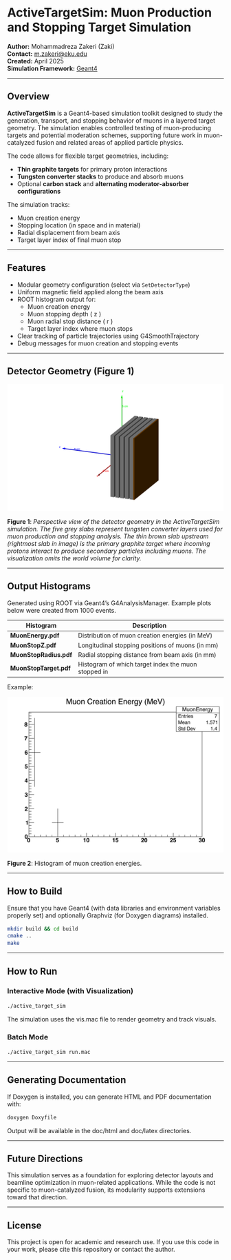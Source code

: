 # ActiveTargetSim: Muon Production and Stopping Target Simulation

**Author:** Mohammadreza Zakeri (Zaki)  
**Contact:** m.zakeri@eku.edu  
**Created:** April 2025  
**Simulation Framework:** [Geant4](https://geant4.web.cern.ch/)

---

## Overview

**ActiveTargetSim** is a Geant4-based simulation toolkit designed to study the generation, transport, and stopping behavior of muons in a layered target geometry. The simulation enables controlled testing of muon-producing targets and potential moderation schemes, supporting future work in muon-catalyzed fusion and related areas of applied particle physics.

The code allows for flexible target geometries, including:

- **Thin graphite targets** for primary proton interactions
- **Tungsten converter stacks** to produce and absorb muons
- Optional **carbon stack** and **alternating moderator-absorber configurations**

The simulation tracks:

- Muon creation energy
- Stopping location (in space and in material)
- Radial displacement from beam axis
- Target layer index of final muon stop

---

## Features

- Modular geometry configuration (select via `SetDetectorType`)
- Uniform magnetic field applied along the beam axis
- ROOT histogram output for:
  - Muon creation energy
  - Muon stopping depth \( z \)
  - Muon radial stop distance \( r \)
  - Target layer index where muon stops
- Clear tracking of particle trajectories using G4SmoothTrajectory
- Debug messages for muon creation and stopping events

---

## Detector Geometry (Figure 1)

![Detector Geometry](figs/muon_target_geom.png)

**Figure 1**: _Perspective view of the detector geometry in the ActiveTargetSim simulation. The five grey slabs represent tungsten converter layers used for muon production and stopping analysis. The thin brown slab upstream (rightmost slab in image) is the primary graphite target where incoming protons interact to produce secondary particles including muons. The visualization omits the world volume for clarity._

---

## Output Histograms

Generated using ROOT via Geant4’s G4AnalysisManager. Example plots below were created from 1000 events.

| Histogram              | Description                                         |
| ---------------------- | --------------------------------------------------- |
| **MuonEnergy.pdf**     | Distribution of muon creation energies (in MeV)     |
| **MuonStopZ.pdf**      | Longitudinal stopping positions of muons (in mm)    |
| **MuonStopRadius.pdf** | Radial stopping distance from beam axis (in mm)     |
| **MuonStopTarget.pdf** | Histogram of which target index the muon stopped in |

Example:

![Muon Creation Energy](Hists/MuonEnergy.png)

**Figure 2**: Histogram of muon creation energies.

---

## How to Build

Ensure that you have Geant4 (with data libraries and environment variables properly set) and optionally Graphviz (for Doxygen diagrams) installed.

```bash
mkdir build && cd build
cmake ..
make
```

---

## How to Run

### Interactive Mode (with Visualization)

```bash
./active_target_sim
```

The simulation uses the vis.mac file to render geometry and track visuals.

### Batch Mode

```bash
./active_target_sim run.mac
```

---

## Generating Documentation

If Doxygen is installed, you can generate HTML and PDF documentation with:

```bash
doxygen Doxyfile
```

Output will be available in the doc/html and doc/latex directories.

---

## Future Directions

This simulation serves as a foundation for exploring detector layouts and beamline optimization in muon-related applications. While the code is not specific to muon-catalyzed fusion, its modularity supports extensions toward that direction.

---

## License

This project is open for academic and research use. If you use this code in your work, please cite this repository or contact the author.
